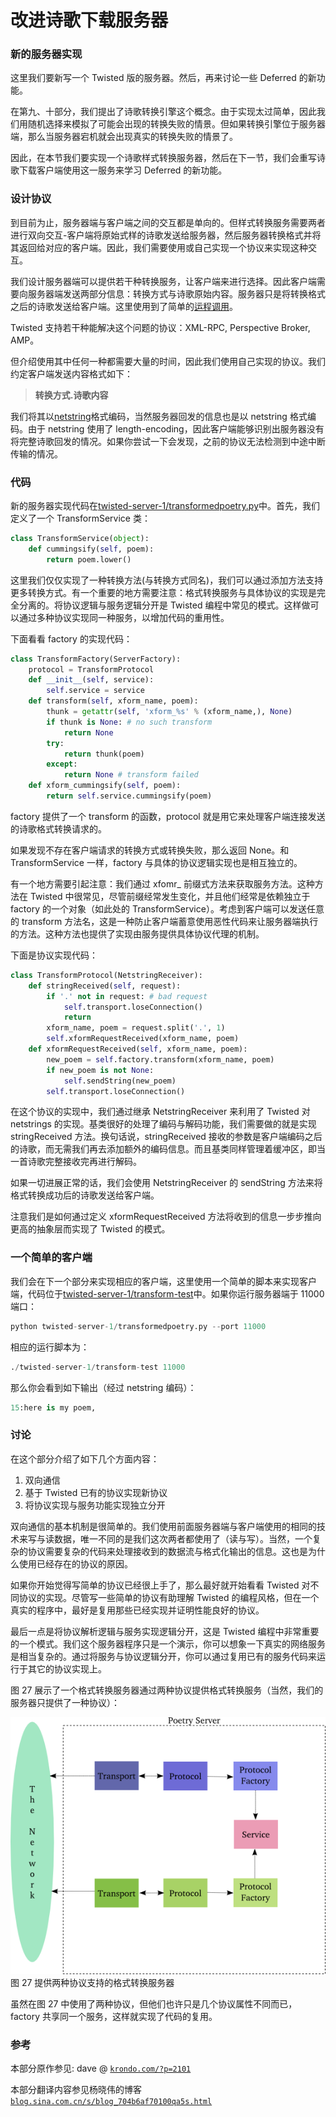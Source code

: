 # 改进诗歌下载服务器

### 新的服务器实现

这里我们要新写一个 Twisted 版的服务器。然后，再来讨论一些 Deferred 的新功能。

在第九、十部分，我们提出了诗歌转换引擎这个概念。由于实现太过简单，因此我们用随机选择来模拟了可能会出现的转换失败的情景。但如果转换引擎位于服务器端，那么当服务器宕机就会出现真实的转换失败的情景了。

因此，在本节我们要实现一个诗歌样式转换服务器，然后在下一节，我们会重写诗歌下载客户端使用这一服务来学习 Deferred 的新功能。

### 设计协议

到目前为止，服务器端与客户端之间的交互都是单向的。但样式转换服务需要两者进行双向交互-客户端将原始式样的诗歌发送给服务器，然后服务器转换格式并将其返回给对应的客户端。因此，我们需要使用或自己实现一个协议来实现这种交互。

我们设计服务器端可以提供若干种转换服务，让客户端来进行选择。因此客户端需要向服务器端发送两部分信息：转换方式与诗歌原始内容。服务器只是将转换格式之后的诗歌发送给客户端。这里使用到了简单的[运程调用](http://en.wikipedia.org/wiki/Remote_procedure_call)。

Twisted 支持若干种能解决这个问题的协议：XML-RPC, Perspective Broker, AMP。

但介绍使用其中任何一种都需要大量的时间，因此我们使用自己实现的协议。我们约定客户端发送内容格式如下：

> **转换方式.诗歌内容**

我们将其以[netstring](http://en.wikipedia.org/wiki/Netstrings)格式编码，当然服务器回发的信息也是以 netstring 格式编码。由于 netstring 使用了 length-encoding，因此客户端能够识别出服务器没有将完整诗歌回发的情况。如果你尝试一下会发现，之前的协议无法检测到中途中断传输的情况。

### 代码

新的服务器实现代码在[twisted-server-1/transformedpoetry.py](http://github.com/jdavisp3/twisted-intro/blob/master/twisted-server-1/transformedpoetry.py#L1)中。首先，我们定义了一个 TransformService 类：

```py
class TransformService(object):
    def cummingsify(self, poem):
        return poem.lower() 
```

这里我们仅仅实现了一种转换方法(与转换方式同名)，我们可以通过添加方法支持更多转换方式。有一个重要的地方需要注意：格式转换服务与具体协议的实现是完全分离的。将协议逻辑与服务逻辑分开是 Twisted 编程中常见的模式。这样做可以通过多种协议实现同一种服务，以增加代码的重用性。

下面看看 factory 的实现代码：

```py
class TransformFactory(ServerFactory):
    protocol = TransformProtocol
    def __init__(self, service):
        self.service = service
    def transform(self, xform_name, poem):
        thunk = getattr(self, 'xform_%s' % (xform_name,), None)
        if thunk is None: # no such transform
            return None
        try:
            return thunk(poem)
        except:
            return None # transform failed
    def xform_cummingsify(self, poem):
        return self.service.cummingsify(poem) 
```

factory 提供了一个 transform 的函数，protocol 就是用它来处理客户端连接发送的诗歌格式转换请求的。

如果发现不存在客户端请求的转换方式或转换失败，那么返回 None。和 TransformService 一样，factory 与具体的协议逻辑实现也是相互独立的。

有一个地方需要引起注意：我们通过 xfomr_ 前缀式方法来获取服务方法。这种方法在 Twisted 中很常见，尽管前缀经常发生变化，并且他们经常是依赖独立于 factory 的一个对象（如此处的 TransformService）。考虑到客户端可以发送任意的 transform 方法名，这是一种防止客户端蓄意使用恶性代码来让服务器端执行的方法。这种方法也提供了实现由服务提供具体协议代理的机制。

下面是协议实现代码：

```py
class TransformProtocol(NetstringReceiver):
    def stringReceived(self, request):
        if '.' not in request: # bad request
            self.transport.loseConnection()
            return
        xform_name, poem = request.split('.', 1)
        self.xformRequestReceived(xform_name, poem)
    def xformRequestReceived(self, xform_name, poem):
        new_poem = self.factory.transform(xform_name, poem)
        if new_poem is not None:
            self.sendString(new_poem)
        self.transport.loseConnection() 
```

在这个协议的实现中，我们通过继承 NetstringReceiver 来利用了 Twisted 对 netstrings 的实现。基类很好的处理了编码与解码功能，我们需要做的就是实现 stringReceived 方法。换句话说，stringReceived 接收的参数是客户端编码之后的诗歌，而无需我们再去添加额外的编码信息。而且基类同样管理着缓冲区，即当一首诗歌完整接收完再进行解码。

如果一切进展正常的话，我们会使用 NetstringReceiver 的 sendString 方法来将格式转换成功后的诗歌发送给客户端。

注意我们是如何通过定义 xformRequestReceived 方法将收到的信息一步步推向更高的抽象层而实现了 Twisted 的模式。

### 一个简单的客户端

我们会在下一个部分来实现相应的客户端，这里使用一个简单的脚本来实现客户端，代码位于[twisted-server-1/transform-test](https://github.com/jdavisp3/twisted-intro/blob/master/twisted-server-1/transform-test)中。如果你运行服务器端于 11000 端口：

```py
python twisted-server-1/transformedpoetry.py --port 11000 
```

相应的运行脚本为：

```py
./twisted-server-1/transform-test 11000 
```

那么你会看到如下输出（经过 netstring 编码）：

```py
15:here is my poem, 
```

### 讨论

在这个部分介绍了如下几个方面内容：

1.  双向通信
2.  基于 Twisted 已有的协议实现新协议
3.  将协议实现与服务功能实现独立分开

双向通信的基本机制是很简单的。我们使用前面服务器端与客户端使用的相同的技术来写与读数据，唯一不同的是我们这次两者都使用了（读与写）。当然，一个复杂的协议需要复杂的代码来处理接收到的数据流与格式化输出的信息。这也是为什么使用已经存在的协议的原因。

如果你开始觉得写简单的协议已经很上手了，那么最好就开始看看 Twisted 对不同协议的实现。尽管写一些简单的协议有助理解 Twisted 的编程风格，但在一个真实的程序中，最好是复用那些已经实现并证明性能良好的协议。

最后一点是将协议解析逻辑与服务实现逻辑分开，这是 Twisted 编程中非常重要的一个模式。我们这个服务器程序只是一个演示，你可以想象一下真实的网络服务是相当复杂的。通过将服务与协议逻辑分开，你可以通过复用已有的服务代码来运行于其它的协议实现上。

图 27 展示了一个格式转换服务器通过两种协议提供格式转换服务（当然，我们的服务器只提供了一种协议）：

![提供两种协议支持的格式转换服务器](img/p12_server-21.png "提供两种协议支持的格式转换服务器")图 27 提供两种协议支持的格式转换服务器

虽然在图 27 中使用了两种协议，但他们也许只是几个协议属性不同而已，factory 共享同一个服务，这样就实现了代码的复用。

### 参考

本部分原作参见: dave @ [`krondo.com/?p=2101`](http://krondo.com/?p=2101)

本部分翻译内容参见杨晓伟的博客 [`blog.sina.com.cn/s/blog_704b6af70100qa5s.html`](http://blog.sina.com.cn/s/blog_704b6af70100qa5s.html)